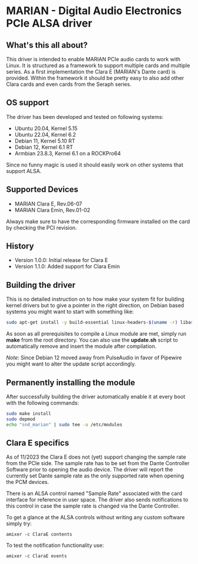 # MARIAN - Digital Audio Electronics PCIe ALSA driver

## What's this all about?
This driver is intended to enable MARIAN PCIe audio cards to work with Linux.
It is structured as a framework to support multiple cards and multiple series.
As a first implementation the Clara E (MARIAN's Dante card) is provided. Within
the framework it should be pretty easy to also add other Clara cards and even
cards from the Seraph series.

## OS support
The driver has been developed and tested on following systems:
* Ubuntu 20.04, Kernel 5.15
* Ubuntu 22.04, Kernel 6.2
* Debian 11, Kernel 5.10 RT
* Debian 12, Kernel 6.1 RT
* Armbian 23.8.3, Kernel 6.1 on a ROCKPro64

Since no funny magic is used it should easily work on other systems
that support ALSA.

## Supported Devices
* MARIAN Clara E, Rev.06-07
* MARIAN Clara Emin, Rev.01-02

Always make sure to have the corresponding firmware installed on the card
by checking the PCI revision.

## History
 * Version 1.0.0: Initial release for Clara E
 * Version 1.1.0: Added support for Clara Emin

## Building the driver
This is no detailed instruction on to how make your system fit for building
kernel drivers but to give a pointer in the right direction, on Debian based
systems you might want to start with something like:
```bash
sudo apt-get install -y build-essential linux-headers-$(uname -r) libasound2-dev
```
As soon as all prerequisites to compile a Linux module are met, simply run
**make** from the root directory. You can also use the **update.sh** script to
automatically remove and insert the module after compilation.

_Note_: Since Debian 12 moved away from PulseAudio in favor of Pipewire you
might want to alter the update script accordingly.

## Permanently installing the module
After successfully building the driver automatically enable it at every boot
with the following commands:
```bash
sudo make install
sudo depmod
echo "snd_marian" | sudo tee -a /etc/modules
```

## Clara E specifics
As of 11/2023 the Clara E does not (yet) support changing the sample rate from
the PCIe side. The sample rate has to be set from the Dante Controller Software
prior to opening the audio device. The driver will report the currently set
Dante sample rate as the only supported rate when opening the PCM devices.

There is an ALSA control named "Sample Rate" associated with the card interface
for reference in user space. The driver also sends notifications to this control
in case the sample rate is changed via the Dante Controller.

To get a glance at the ALSA controls without writing any custom software simply
try:
```shell
amixer -c ClaraE contents
```
To test the notification functionality use:
```shell
amixer -c ClaraE events
```
